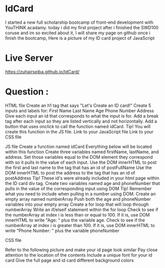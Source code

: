 # IdCard
I started a new full scholarship bootcamp of front-end development with YouTHINK acadamy. today i did my first project after i finished the SWD100 coruse and im so excited about it, I will share my page on github once i finish the bootcamp, Here is a picture of my ID card project of JavaScript

# Live Server

https://zuhairseiba.github.io/IdCard/

# Question : 

HTML file
Create an h1 tag that says "Let's Create an ID card!"
Create 5 inputs and labels for:
First Name
Last Name
Age
Phone Number
Address
Give each input an id that corresponds to what the input is for.
Add a break tag after each input so they are listed vertically and not horizontally.
Add a button that uses onclick to call the function named idCard.
Tip! You will create this function in the JS file.
Link to your JavaScript file
Link to your CSS file

JS file
Create a function named idCard
Everything below will be located within this function
Create three variables named firstName, lastName, and address. Set those variables equal to the DOM element they correspond with so it pulls in the value of each input.
Use the DOM innerHTML to post the first and last name to the tag that has an id of postFullName
Use the DOM innerHTML to post the address to the tag that has an id of postAddress
Tip! These id's were already included in your html page within the ID card div tag.
Create two variables named age and phoneNumber that pulls in the value of the corresponding input using DOM
Tip! Remember what you need to include when pulling in a number using DOM.
Create an empty array named numberArray
Push both the age and phoneNumber variables into your empty array
Create a for loop that will loop through numberArray
Write an if/elseif statement within the for loop
Check to see if the numberArray at index i is less than or equal to 100. If it is, use DOM innerHTML to write "Age: " plus the variable age.
Check to see if the numberArray at index i is greater than 100. If it is, use DOM innerHTML to write "Phone Number: " plus the variable phoneNumber

CSS file

Refer to the following picture and make your id page look similar
Pay close attention to the location of the contents
Include a unique font for your id card
Give the full page and id card different background colors
